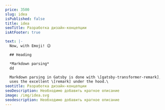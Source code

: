 ```yaml
---
price: 3500
slug: idea
isPublished: false
title: idea
seoTitle: Разработка дизайн-концепции
isAtFooter: true

text: |-
  Now, with Emoji! 😉

  ## Heading

  *Markdown parsing*
  dd

  Markdown parsing in Gatsby is done with \[gatsby-transformer-remark], which
  uses the excellent \[remark] under the hood.\
seotitle: Разработка дизайн-концепции
seoDescription: Необходимо добавить краткое описание
image: /img/idea.svg
seodescription: Необходимо добавить краткое описание
---
```

